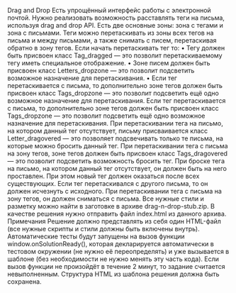 Drag and Drop
Есть упрощённый интерфейс работы с электронной почтой. 
Нужно реализовать возможность расставлять теги на письма, используя drag and drop API.
Есть две основные зоны: зона с тегами и зона с письмами. 
Теги можно перетаскивать из зоны всех тегов на письма и между письмами, а также снимать с писем, перетаскивая обратно в зону тегов.
Если начать перетаскивать тег то:
•	Тегу должен быть присвоен класс Tag_dragged — это позволит перетаскиваемому тегу иметь специальное отображение.
•	Зоне писем должен быть присвоен класс Letters_dropzone — это позволит подсветить возможное назначение для перетаскивания.
•	Если тег перетаскивается с письма, то дополнительно зоне тегов должен быть присвоен класс Tags_dropzone — это позволит подсветить ещё одно возможное назначение для перетаскивания.
Если тег перетаскивается с письма, то дополнительно зоне тегов должен быть присвоен класс Tags_dropzone — это позволит подсветить ещё одно возможное назначение для перетаскивания. При перетаскивании тега на письмо, на котором данный тег отсутствует, письму присваивается класс Letter_dragovered — это позволяет подсвечивать только те письма, на которые можно бросить данный тег.
При перетаскивании тега с письма на зону тегов, зоне тегов должен быть присвоен класс Tags_dragovered — это позволит подсветить возможность бросить тег.
При броске тега на письмо, на котором данный тег отсутствует, он должен быть на него проставлен. При этом новый тег должен оказаться после всех существующих. Если тег перетаскивался с другого письма, то он должен исчезнуть с исходного.
При перетаскивании тега с письма на зону тегов, он должен сниматься с письма.
Все нужные стили и разметку можно найти в заготовке в архиве drag-n-drop-stub.zip. В качестве решения нужно отправить файл index.html из данного архива.
Примечания
Решение должно представлять из себя один HTML-файл (все нужные скрипты и стили должны быть включены внутрь).
Автоматические тесты будут запущены на вызов функции window.onSolutionReady(), которая декларируется автоматически в тестовом окружении (не нужно её переопределять) и уже вызывается в шаблоне (без необходимости не нужно менять эту часть кода). Если вызов функции не произойдёт в течение 2 минут, то задание считается невыполненным. Структура HTML из шаблона решения должна быть сохранена.
